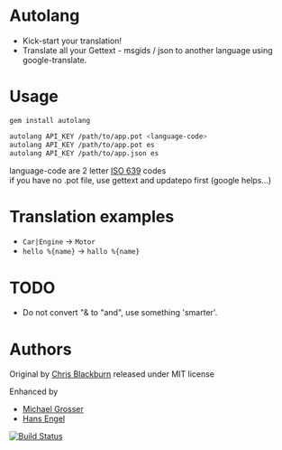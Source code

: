 Autolang
========

 - Kick-start your translation!
 - Translate all your Gettext - msgids / json to another language using google-translate.

Usage
=====

`gem install autolang`

```Bash
autolang API_KEY /path/to/app.pot <language-code>
autolang API_KEY /path/to/app.pot es
autolang API_KEY /path/to/app.json es
```

language-code are 2 letter [ISO 639](http://en.wikipedia.org/wiki/List_of_ISO_639-1_codes) codes<br/>
if you have no .pot file, use gettext and updatepo first (google helps...)

Translation examples
====================
 - `Car|Engine` -> `Motor`
 - `hello %{name}` -> `hallo %{name}`

TODO
====
 - Do not convert "& to "and", use something 'smarter'.

Authors
=======
Original by [Chris Blackburn](cbciweb.com) released under MIT license

Enhanced by

 - [Michael Grosser](http://grosser.it)
 - [Hans Engel](http://engel.uk.to/)

[![Build Status](https://travis-ci.org/grosser/autolang.png)](https://travis-ci.org/grosser/autolang)
